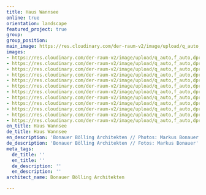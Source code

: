 ```yaml
---
title: Haus Wannsee
online: true
orientation: landscape
featured_project: true
group: 
group_position: 
main_image: https://res.cloudinary.com/der-raum-v2/image/upload/q_auto,f_auto,dpr_auto/v1614947663/Villa-Innenausbau-Wannsee-Luxus-Architekturpartner_s4tenk_zvmly1.jpg
images:
- https://res.cloudinary.com/der-raum-v2/image/upload/q_auto,f_auto,dpr_auto/v1614947663/Villa-Innenausbau-Wannsee-Luxus-Architekturpartner_s4tenk_zvmly1.jpg
- https://res.cloudinary.com/der-raum-v2/image/upload/q_auto,f_auto,dpr_auto/v1614947639/Kueche-Kochinsel-Eiche-Furnier-Beton-modern_vngigc_fvw3jv.jpg
- https://res.cloudinary.com/der-raum-v2/image/upload/q_auto,f_auto,dpr_auto/v1614947638/Kueche-Eiche-Furnier-Beton-Edelstahl-Tischler_jgeyre_v3rhdp.jpg
- https://res.cloudinary.com/der-raum-v2/image/upload/q_auto,f_auto,dpr_auto/v1614947637/Kueche-Arbeitsplatte-Edelstahl-Detail_ozdmhr_c3c2q7.jpg
- https://res.cloudinary.com/der-raum-v2/image/upload/q_auto,f_auto,dpr_auto/v1614947635/Innenausbau-Einbauzschrank-Wohnbereich-hochwertig_gderzm_wc1s8q.jpg
- https://res.cloudinary.com/der-raum-v2/image/upload/q_auto,f_auto,dpr_auto/v1614947617/Eiche-Furnier-Massivholz-Tuer-Einbaushrank-Badezimmer-Tischlerei_tnbbnd_ihswkh.jpg
- https://res.cloudinary.com/der-raum-v2/image/upload/q_auto,f_auto,dpr_auto/v1614947636/Kompletter-Innenausbau-Architektur-Partner-Tischler-Schreiner_mlkgr5_zy3wrl.jpg
- https://res.cloudinary.com/der-raum-v2/image/upload/q_auto,f_auto,dpr_auto/v1614947618/Eiche-Tischlerei-Detail-Verarbeitung-Stufe-Treppe_pcmwqu_cqwvc5.jpg
- https://res.cloudinary.com/der-raum-v2/image/upload/q_auto,f_auto,dpr_auto/v1614947609/Architekturpartner-Tischlerei-Innenausbau-hochwertig-individuell_xivqb5_fwe49t.jpg
- https://res.cloudinary.com/der-raum-v2/image/upload/q_auto,f_auto,dpr_auto/v1614947628/EInbauschrank-Treppe-Umbau-Wandverkleidung-Eiche-Holz-Schreiner_vietoy_yg2vlg.jpg
- https://res.cloudinary.com/der-raum-v2/image/upload/q_auto,f_auto,dpr_auto/v1614947631/Haus-Wannsee-Tischler-Schreiner-Villa_sglt3t_ekz3qj.jpg
- https://res.cloudinary.com/der-raum-v2/image/upload/q_auto,f_auto,dpr_auto/v1614947629/Einbauschrank-wandhoch-Eiche-Furnier-Fugenlos_ltjyc5_ge72il.jpg
en_title: Haus Wannsee
de_title: Haus Wannsee
en_description: 'Bonauer Bölling Architekten // Photos: Markus Bonauer'
de_description: 'Bonauer Bölling Architekten // Fotos: Markus Bonauer'
meta_tags:
  de_title: ''
  en_title: ''
  de_description: ''
  en_description: ''
architect_name: Bonauer Bölling Architekten

---
```

